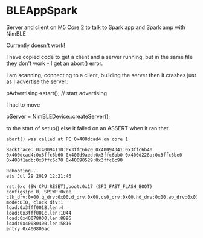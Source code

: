 # BLEAppSpark
Server and client on M5 Core 2 to talk to Spark app and Spark amp with NimBLE

Currently doesn't work!



I have copied code to get a client and a server running, but in the same file they don't work - I get an abort() error.

I am scanning, connecting to a client, building the server then it crashes just as I advertise the server:

  pAdvertising->start(); // start advertising

I had to move

  pServer    = NimBLEDevice::createServer();

to the start of setup() else it failed on an ASSERT when it ran that.

```
abort() was called at PC 0x400dcad4 on core 1

Backtrace: 0x40094110:0x3ffc6b20 0x40094341:0x3ffc6b40 0x400dcad4:0x3ffc6b60 0x400d9aed:0x3ffc6bb0 0x400d228a:0x3ffc6be0 0x400f1adb:0x3ffc6c70 0x40090529:0x3ffc6c90

Rebooting...
ets Jul 29 2019 12:21:46

rst:0xc (SW_CPU_RESET),boot:0x17 (SPI_FAST_FLASH_BOOT)
configsip: 0, SPIWP:0xee
clk_drv:0x00,q_drv:0x00,d_drv:0x00,cs0_drv:0x00,hd_drv:0x00,wp_drv:0x00
mode:DIO, clock div:1
load:0x3fff0018,len:4
load:0x3fff001c,len:1044
load:0x40078000,len:8896
load:0x40080400,len:5816
entry 0x400806ac
```
